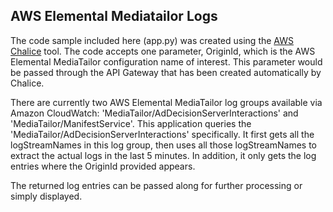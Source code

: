 ## AWS Elemental Mediatailor Logs

The code sample included here (app.py) was created using the [AWS Chalice](https://github.com/aws/chalice) tool. 
The code accepts one parameter, OriginId, which is the AWS Elemental MediaTailor configuration name of interest. This parameter would be passed through the API Gateway that has been created automatically by Chalice.

There are currently two AWS Elemental MediaTailor log groups available via Amazon CloudWatch: 'MediaTailor/AdDecisionServerInteractions' and 'MediaTailor/ManifestService'. This application queries the 'MediaTailor/AdDecisionServerInteractions' specifically. It first gets all the logStreamNames in this log group, then uses all those logStreamNames to extract the actual logs in the last 5 minutes. In addition, it only gets the log entries where the OriginId provided appears.  

The returned log entries can be passed along for further processing or simply displayed. 